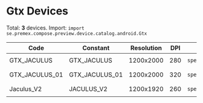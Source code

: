# Gtx Devices

Total: **3** devices. Import: `import se.premex.compose.preview.device.catalog.android.Gtx`

| Code | Constant | Resolution | DPI | Compose Spec | Preview Usage |
|------|----------|------------|-----|-------------|---------------|
| GTX_JACULUS | GTX_JACULUS | 1200x2000 | 280 | `spec:width=1200px,height=2000px,dpi=280` | `@Preview(device = Gtx.GTX_JACULUS)` |
| GTX_JACULUS_01 | GTX_JACULUS_01 | 1200x2000 | 320 | `spec:width=1200px,height=2000px,dpi=320` | `@Preview(device = Gtx.GTX_JACULUS_01)` |
| Jaculus_V2 | JACULUS_V2 | 1200x1920 | 260 | `spec:width=1200px,height=1920px,dpi=260` | `@Preview(device = Gtx.JACULUS_V2)` |

<!-- Generated automatically. Do not edit manually. -->
